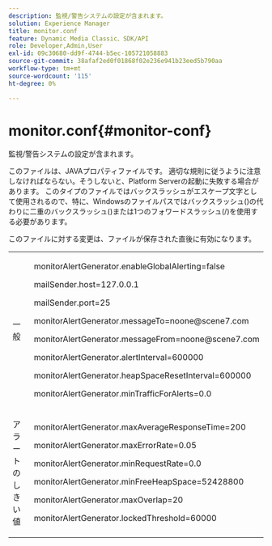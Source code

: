 ```yaml
---
description: 監視/警告システムの設定が含まれます。
solution: Experience Manager
title: monitor.conf
feature: Dynamic Media Classic、SDK/API
role: Developer,Admin,User
exl-id: 09c30680-dd9f-4744-b5ec-105721058883
source-git-commit: 38afaf2ed0f01868f02e236e941b23eed5b790aa
workflow-type: tm+mt
source-wordcount: '115'
ht-degree: 0%

---
```


# monitor.conf{#monitor-conf}

監視/警告システムの設定が含まれます。

このファイルは、JAVAプロパティファイルです。 適切な規則に従うように注意しなければならない。そうしないと、Platform Serverの起動に失敗する場合があります。 このタイプのファイルではバックスラッシュがエスケープ文字として使用されるので、特に、Windowsのファイルパスではバックスラッシュ(\)の代わりに二重のバックスラッシュ(\)または1つのフォワードスラッシュ(/)を使用する必要があります。

このファイルに対する変更は、ファイルが保存された直後に有効になります。

<table id="simpletable_91557E1162FF4FEC8BE1722D6656CFEE"> 
 <tr class="strow"> 
  <td class="stentry"> <p>一般 </p> </td> 
  <td class="stentry"> <p> <span class="codeph"> monitorAlertGenerator.enableGlobalAlerting=false  </span> </p> <p> <span class="codeph"> mailSender.host=127.0.0.1  </span> </p> <p> <span class="codeph"> mailSender.port=25  </span> </p> <p> <span class="codeph"> monitorAlertGenerator.messageTo=noone@scene7.com  </span> </p> <p> <span class="codeph"> monitorAlertGenerator.messageFrom=noone@scene7.com  </span> </p> <p> <span class="codeph"> monitorAlertGenerator.alertInterval=600000  </span> </p> <p> <span class="codeph"> monitorAlertGenerator.heapSpaceResetInterval=600000  </span> </p> <p> <span class="codeph"> monitorAlertGenerator.minTrafficForAlerts=0.0  </span> </p> </td> 
 </tr> 
 <tr class="strow"> 
  <td class="stentry"> <p>アラートのしきい値 </p> </td> 
  <td class="stentry"> <p> monitorAlertGenerator.maxAverageResponseTime=200 </p> <p> monitorAlertGenerator.maxErrorRate=0.05 </p> <p> monitorAlertGenerator.minRequestRate=0.0 </p> <p> monitorAlertGenerator.minFreeHeapSpace=52428800 </p> <p> monitorAlertGenerator.maxOverlap=20 </p> <p> monitorAlertGenerator.lockedThreshold=60000 </p> </td> 
 </tr> 
</table>
